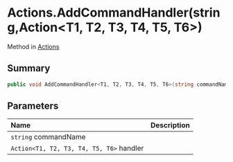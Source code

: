# Actions.AddCommandHandler(string,Action<T1, T2, T3, T4, T5, T6>)

Method in [Actions](/docs/api/csharp/yarn.unity.actions.md)

## Summary



```csharp
public void AddCommandHandler<T1, T2, T3, T4, T5, T6>(string commandName, Action<T1, T2, T3, T4, T5, T6> handler);
```

## Parameters

|Name|Description|
|:---|:---|
|`string` commandName||
|`Action<T1, T2, T3, T4, T5, T6>` handler||

